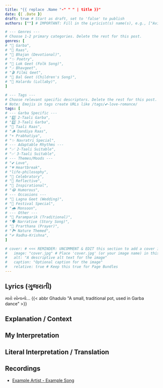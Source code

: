 ```yaml
---
title: "{{ replace .Name "-" " " | title }}"
date: {{ .Date }}
draft: true # Start as draft, set to 'false' to publish
authors: [""] # IMPORTANT: Fill in the Lyricist(s) name(s), e.g., ["Avinash Vyas"]

# --- Genres ---
# Choose 1-2 primary categories. Delete the rest for this post.
genres: [
# "💃 Garba",
# "🕺 Raas",
# "🙏 Bhajan (Devotional)",
# "✨ Poetry",
# "🌾 Lok Geet (Folk Song)",
# "🎶 Bhavgeet",
# "🎬 Filmi Geet",
# "👶 Bal Geet (Children's Song)",
# "🌙 Halardu (Lullaby)",
]

# --- Tags ---
# Choose relevant specific descriptors. Delete the rest for this post.
# Note: Emojis in tags create URLs like /tags/💕-love-romance/
tags: [
# --- Garba Specific ---
# "2️⃣ 2-Taali Garba",
# "3️⃣ 3-Taali Garba",
# "👏 Taali Raas",
# "🪵 Dandiya Raas",
# "☀️ Prabhatiya",
# "✨ Navratri Special",
# --- Adaptable Rhythms ---
# "✅ 2-Taali Suitable",
# "✅ 3-Taali Suitable",
# --- Themes/Moods ---
# "💕 Love",
# "💔 Heartbreak",
# "life-philosophy",
# "🥳 Celebratory",
# "🤔 Reflective",
# "💪 Inspirational",
# "😂 Humorous",
# --- Occasions ---
# "🎉 Lagna Geet (Wedding)",
# "🎊 Festival Special",
# "🌧️ Monsoon",
# --- Other ---
# "📜 Paramparik (Traditional)",
# "🗣️ Narrative (Story Song)",
# "🙏 Prarthana (Prayer)",
# "🏞️ Nature Themed",
# "༗ Radha-Krishna",
]

# cover: # <<< REMINDER: UNCOMMENT & EDIT this section to add a cover image!
#   image: "cover.jpg" # Place 'cover.jpg' (or your image name) in this folder
#   alt: "A descriptive alt text for the image"
#   caption: "Optional caption for the image"
#   relative: true # Keep this true for Page Bundles
---
```


<!--
Quick Reminders:
- Fill in 'authors' above.
- Choose appropriate 'genres' and 'tags' from the commented lists, then delete the unused comments for this post. Add others if truly needed.
- Add a cover image by placing it in this folder and configuring the 'cover:' section.
- Use ## (H2) for the main sections below (Lyrics, Explanation, etc.).
- Use ### (H3) or **** (bold) for sub-points like word meanings.
- Use <abbr title="Definition">Word</abbr> for hover meanings.
- Set 'draft: false' in the front matter when ready to publish.
-->

## Lyrics (ગુજરાતી)
<!-- Paste the full Gujarati lyrics here -->

<!-- adding a abbr -->
મારો સોનાનો... {{< abbr Ghadulo "A small, traditional pot, used in Garba dance" >}}

## Explanation / Context
<!-- Provide background info: Who sings it? When is it sung? Cultural significance? History? -->

## My Interpretation
<!-- Your personal thoughts, feelings, and analysis of the meaning -->

## Literal Interpretation / Translation
<!-- A more direct, word-for-word meaning or translation if possible/needed -->

## Recordings
<!-- Add links to versions of the song (YouTube, Spotify, etc.) -->
* [Example Artist - Example Song](youtube-link)

<!-- ## Summary -->
<!-- A brief, concise overview of the song's theme or message -->
